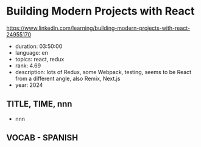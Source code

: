 # Building Modern Projects with React

https://www.linkedin.com/learning/building-modern-projects-with-react-24955170

- duration: 03:50:00
- language: en
- topics: react, redux
- rank: 4.69
- description: lots of Redux, some Webpack, testing, seems to be React from a different angle, also Remix, Next.js
- year: 2024

## TITLE, TIME, nnn

- nnn

## VOCAB - SPANISH

```
```
